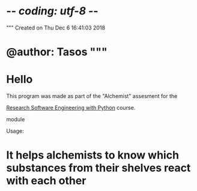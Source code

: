 # -*- coding: utf-8 -*-
"""
Created on Thu Dec  6 16:41:03 2018

@author: Tasos
"""
 =============================================================================
 Hello
 =============================================================================
 This program was made as part of the "Alchemist" assesment for the  
 
 [Research Software Engineering with Python](development.rc.ucl.ac.uk/training/engineering) course.
 
 module

 Usage:
     
 It helps alchemists to know which substances from their shelves react with each other
 =============================================================================
